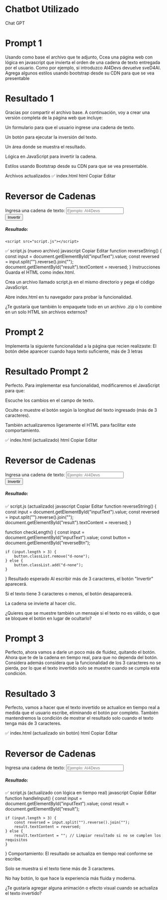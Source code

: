 # Chatbot Utilizado

Chat GPT

# Prompt 1

Usando como base el archivo que te adjunto, Ccea una página web con lógica en javascript que invierta el orden de una cadena de texto entregada por el usuario.
Como por ejemplo, si introduzco AI4Devs devuelve sveD4AI.
Agrega algunos estilos usando bootstrap desde su CDN para que se vea presentable

# Resultado 1

Gracias por compartir el archivo base. A continuación, voy a crear una versión completa de la página web que incluye:

Un formulario para que el usuario ingrese una cadena de texto.

Un botón para ejecutar la inversión del texto.

Un área donde se muestra el resultado.

Lógica en JavaScript para invertir la cadena.

Estilos usando Bootstrap desde su CDN para que se vea presentable.

Archivos actualizados
✅ index.html
html
Copiar
Editar
<!DOCTYPE html>
<html lang="en">
<head>
    <meta charset="UTF-8">
    <meta name="viewport" content="width=device-width, initial-scale=1.0">
    <title>Reverse String</title>
    <!-- Bootstrap CDN -->
    <link href="https://cdn.jsdelivr.net/npm/bootstrap@5.3.3/dist/css/bootstrap.min.css" rel="stylesheet">
</head>
<body class="bg-light">
    <div class="container py-5">
        <h1 class="text-center mb-4">Reversor de Cadenas</h1>
        <div class="card shadow p-4">
            <div class="mb-3">
                <label for="inputText" class="form-label">Ingresa una cadena de texto:</label>
                <input type="text" class="form-control" id="inputText" placeholder="Ejemplo: AI4Devs">
            </div>
            <button class="btn btn-primary" onclick="reverseString()">Invertir</button>
            <div class="mt-4">
                <h5>Resultado:</h5>
                <p id="result" class="fs-5 text-success"></p>
            </div>
        </div>
    </div>

    <script src="script.js"></script>
</body>
</html>
✅ script.js (nuevo archivo)
javascript
Copiar
Editar
function reverseString() {
    const input = document.getElementById("inputText").value;
    const reversed = input.split("").reverse().join("");
    document.getElementById("result").textContent = reversed;
}
Instrucciones
Guarda el HTML como index.html.

Crea un archivo llamado script.js en el mismo directorio y pega el código JavaScript.

Abre index.html en tu navegador para probar la funcionalidad.

¿Te gustaría que también lo empaquete todo en un archivo .zip o lo combine en un solo HTML sin archivos externos?

# Prompt 2

Implementa la siguiente funcionalidad a la página que recien realizaste:
El botón debe aparecer cuando haya texto suficiente, más de 3 letras

# Resultado Prompt 2

Perfecto. Para implementar esa funcionalidad, modificaremos el JavaScript para que:

Escuche los cambios en el campo de texto.

Oculte o muestre el botón según la longitud del texto ingresado (más de 3 caracteres).

También actualizaremos ligeramente el HTML para facilitar este comportamiento.

✅ index.html (actualizado)
html
Copiar
Editar
<!DOCTYPE html>
<html lang="en">
<head>
  <meta charset="UTF-8" />
  <meta name="viewport" content="width=device-width, initial-scale=1.0"/>
  <title>Reverse String</title>
  <!-- Bootstrap CDN -->
  <link href="https://cdn.jsdelivr.net/npm/bootstrap@5.3.3/dist/css/bootstrap.min.css" rel="stylesheet">
</head>
<body class="bg-light">
  <div class="container py-5">
    <h1 class="text-center mb-4">Reversor de Cadenas</h1>
    <div class="card shadow p-4">
      <div class="mb-3">
        <label for="inputText" class="form-label">Ingresa una cadena de texto:</label>
        <input type="text" class="form-control" id="inputText" placeholder="Ejemplo: AI4Devs" oninput="checkLength()">
      </div>
      <button class="btn btn-primary d-none" id="reverseBtn" onclick="reverseString()">Invertir</button>
      <div class="mt-4">
        <h5>Resultado:</h5>
        <p id="result" class="fs-5 text-success"></p>
      </div>
    </div>
  </div>

  <script src="script.js"></script>
</body>
</html>
✅ script.js (actualizado)
javascript
Copiar
Editar
function reverseString() {
    const input = document.getElementById("inputText").value;
    const reversed = input.split("").reverse().join("");
    document.getElementById("result").textContent = reversed;
}

function checkLength() {
    const input = document.getElementById("inputText").value;
    const button = document.getElementById("reverseBtn");
    
    if (input.length > 3) {
        button.classList.remove("d-none");
    } else {
        button.classList.add("d-none");
    }
}
Resultado esperado
Al escribir más de 3 caracteres, el botón "Invertir" aparecerá.

Si el texto tiene 3 caracteres o menos, el botón desaparecerá.

La cadena se invierte al hacer clic.

¿Quieres que se muestre también un mensaje si el texto no es válido, o que se bloquee el botón en lugar de ocultarlo?

# Prompt 3

Perfecto, ahora vamos a darle un poco más de fluidez, quitando el botón. Ahora que te de la cadena en tiempo real, para que no dependa del botón.
Considera además considera que la funcionalidad de los 3 caracteres no se pierda, por lo que el texto invertido solo se muestre cuando se cumpla esta condición.

# Resultado 3

Perfecto, vamos a hacer que el texto invertido se actualice en tiempo real a medida que el usuario escribe, eliminando el botón por completo. También mantendremos la condición de mostrar el resultado solo cuando el texto tenga más de 3 caracteres.

✅ index.html (actualizado sin botón)
html
Copiar
Editar
<!DOCTYPE html>
<html lang="en">
<head>
  <meta charset="UTF-8" />
  <meta name="viewport" content="width=device-width, initial-scale=1.0"/>
  <title>Reverse String</title>
  <!-- Bootstrap CDN -->
  <link href="https://cdn.jsdelivr.net/npm/bootstrap@5.3.3/dist/css/bootstrap.min.css" rel="stylesheet">
</head>
<body class="bg-light">
  <div class="container py-5">
    <h1 class="text-center mb-4">Reversor de Cadenas</h1>
    <div class="card shadow p-4">
      <div class="mb-3">
        <label for="inputText" class="form-label">Ingresa una cadena de texto:</label>
        <input type="text" class="form-control" id="inputText" placeholder="Ejemplo: AI4Devs" oninput="handleInput()">
      </div>
      <div class="mt-4">
        <h5>Resultado:</h5>
        <p id="result" class="fs-5 text-success"></p>
      </div>
    </div>
  </div>

  <script src="script.js"></script>
</body>
</html>
✅ script.js (actualizado con lógica en tiempo real)
javascript
Copiar
Editar
function handleInput() {
    const input = document.getElementById("inputText").value;
    const result = document.getElementById("result");

    if (input.length > 3) {
        const reversed = input.split("").reverse().join("");
        result.textContent = reversed;
    } else {
        result.textContent = ""; // Limpiar resultado si no se cumplen los requisitos
    }
}
Comportamiento:
El resultado se actualiza en tiempo real conforme se escribe.

Solo se muestra si el texto tiene más de 3 caracteres.

No hay botón, lo que hace la experiencia más fluida y moderna.

¿Te gustaría agregar alguna animación o efecto visual cuando se actualiza el texto invertido?

